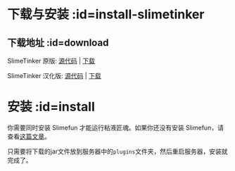 # 下载与安装 :id=install-slimetinker

## 下载地址 :id=download

SlimeTinker 原版: [源代码](https://github.com/Sefiraat/SlimeTinker) | [下载](https://thebusybiscuit.github.io/builds/Sefiraat/SlimeTinker/master/)

SlimeTinker 汉化版: [源代码](https://github.com/GuizhanCraft/SlimeTinker-CN) | [下载](https://builds.guizhanss.net/ybw0014/SlimeTinker-CN/master)

# 安装 :id=install

你需要同时安装 Slimefun 才能运行粘液匠魂。如果你还没有安装 Slimefun，请查看[这篇文章](https://slimefun.guizhanss.wiki/#/Installing-Slimefun)。

只需要将下载的jar文件放到服务器中的`plugins`文件夹，然后重启服务器，安装就完成了。
